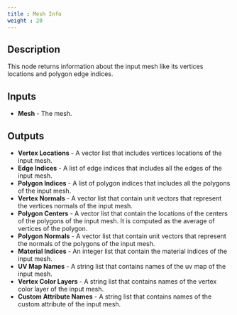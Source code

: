 ```yaml
---
title : Mesh Info
weight : 20
---
```


## Description

This node returns information about the input mesh like its
vertices locations and polygon edge indices.

## Inputs

- **Mesh** - The mesh.

## Outputs

- **Vertex Locations** - A vector list that includes vertices
    locations of the input mesh.
- **Edge Indices** - A list of edge indices that includes all the
    edges of the input mesh.
- **Polygon Indices** - A list of polygon indices that includes all
    the polygons of the input mesh.
- **Vertex Normals** - A vector list that contain unit vectors that
    represent the vertices normals of the input mesh.
- **Polygon Centers** - A vector list that contain the locations of
    the centers of the polygons of the input mesh. It is computed as
    the average of vertices of the polygon.
- **Polygon Normals** - A vector list that contain unit vectors that
    represent the normals of the polygons of the input mesh.
- **Material Indices** - An integer list that contain the material indices of
    the input mesh.
- **UV Map Names** - A string list that contains names of the uv map of the input mesh.
- **Vertex Color Layers** - A string list that contains names of the vertex color layer of the input mesh.
- **Custom Attribute Names** - A string list that contains names of the custom attribute of the input mesh.
